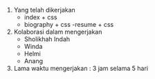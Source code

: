 1. Yang telah dikerjakan
	- index + css
	- biography + css
	-resume + css
2. Kolaborasi dalam mengerjakan
	- Sholikhah Indah
	- Winda
	- Helmi
	- Anang
3. Lama waktu mengerjakan : 3 jam selama 5 hari